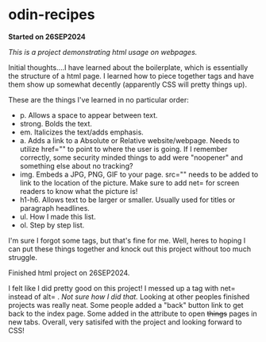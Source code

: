 # odin-recipes
<!--apparently the github README.md file allows certain whitelisted html tags. This is a test-->
<p><strong>Started on 26SEP2024</strong></p>
<p><em>This is a project demonstrating html usage on webpages.</em></p>
<p>Initial thoughts....I have learned about the boilerplate, which is essentially the structure of a html page. I learned how to piece together tags and have them show up somewhat decently (apparently CSS will pretty things up).</p> 
<p>These are the things I've learned in no particular order:</p>
<ul>
    <li>p. Allows a space to appear between text.</li>
    <li>strong. Bolds the text.</li>
    <li>em. Italicizes the text/adds emphasis.</li>
    <li>a. Adds a link to a Absolute or Relative website/webpage. Needs to utilize href="" to point to where the user is going. If I remember correctly, some security minded things to add were "noopener" and something else about no tracking? <!-- I will have to figure out those two attributes again --></li>
    <li>img. Embeds a JPG, PNG, GIF to your page. src="" needs to be added to link to the location of the picture. Make sure to add net= for screen readers to know what the picture is!</li>
    <li>h1-h6. Allows text to be larger or smaller. Usually used for titles or paragraph headlines.</li>
    <li>ul. How I made this list.</li>
    <li>ol. Step by step list.</li>
</ul>
<p>I'm sure I forgot some tags, but that's fine for me. Well, heres to hoping I can put these things together and knock out this project without too much struggle.</p>
<p>Finished html project on 26SEP2024.</p>
<p>I felt like I did pretty good on this project! I messed up a tag with net= instead of alt= . <em>Not sure how I did that.</em> Looking at other peoples finished projects was really neat. Some people added a "back" button link to get back to the index page. Some added in the attribute to open <del>things</del> pages in new tabs. Overall, very satisifed with the project and looking forward to CSS!